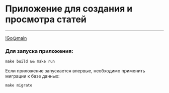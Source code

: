 # Приложение для создания и просмотра статей

________

[!Go@main](https://img.shields.io/github/go-mod/go-version/kurcevroman11/hackathon_2023/main
)

### Для запуска приложения:

```
make build && make run
```

Если приложение запускается впервые, необходимо применить миграции к базе данных:

```
make migrate
```
